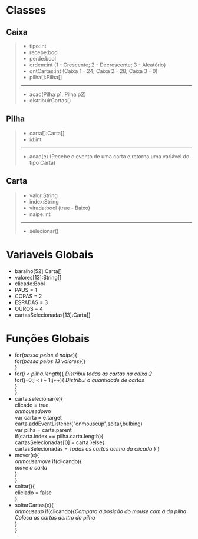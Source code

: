 # Classes  
## Caixa
>* tipo:int  
>* recebe:bool  
>* perde:bool  
>* ordem:int (1 - Crescente; 2 - Decrescente; 3 - Aleatório)  
>* qntCartas:int (Caixa 1 - 24; Caixa 2 - 28; Caixa 3 - 0)  
>* pilha[]:Pilha[]  
>___
>* acao(Pilha p1, Pilha p2)  
>* distribuirCartas()

## Pilha
>* carta[]:Carta[]
>* id:int
>___
>* acao(e) (Recebe o evento de uma carta e retorna uma variável do tipo Carta)

## Carta
>* valor:String
>* index:String
>* virada:bool (true - Baixo)
>* naipe:int
>___
>* selecionar()


# Variaveis Globais  
* baralho[52]:Carta[]
* valores[13]:String[]
* clicado:Bool
* PAUS = 1
* COPAS = 2
* ESPADAS = 3
* OUROS = 4
* cartasSelecionadas[13]:Carta[]

# Funções Globais  
* for(_passa pelos 4 naipe_){  
  for(_passa pelos 13 valores_){}  
}
* for(_i < pilha.length_){ _Distribui todas as cartas na caixa 2_  
    for(j=0;j < i + 1;j++){ _Distribui a quantidade de cartas_  
    }  
}
* carta.selecionar(e){  
  clicado = true  
  _onmousedown_  
  var carta = e.target  
  carta.addEventListener("onmouseup",soltar,bulbing)  
  var pilha = carta.parent  
  if(carta.index == pilha.carta.length){  
    cartasSelecionadas[0] = carta
  }else{  
    cartasSelecionadas = _Todas as cartas acima da clicada_
  }
}
* mover(e){  
  _onmousemove_
  if(clicando){  
   _move a carta_  
  }  
}
* soltar(){  
  cliclado = false  
}
* soltarCartas(e){  
  _onmouseup_
  if(clicando){_Compara a posição do mouse com a da pilha_  
    _Coloca as cartas dentro da pilha_  
  }  
}
